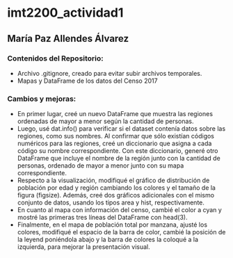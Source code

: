 # imt2200_actividad1
## María Paz Allendes Álvarez
### Contenidos del Repositorio:
- Archivo .gitignore, creado para evitar subir archivos temporales.
- Mapas y DataFrame de los datos del Censo 2017
### Cambios y mejoras:
- En primer lugar, creé un nuevo DataFrame que muestra las regiones ordenadas de mayor a menor según la cantidad de personas.
- Luego, usé dat.info() para verificar si el dataset contenía datos sobre las regiones, como sus nombres. Al confirmar que sólo existían códigos numéricos para las regiones, creé un diccionario que asigna a cada código su nombre correspondiente. Con este diccionario, generé otro DataFrame que incluye el nombre de la región junto con la cantidad de personas, ordenado de mayor a menor junto con su mapa correspondiente.
- Respecto a la visualización, modifiqué el gráfico de distribución de población por edad y región cambiando los colores y el tamaño de la figura (figsize). Además, creé dos gráficos adicionales con el mismo conjunto de datos, usando los tipos area y hist, respectivamente.
- En cuanto al mapa con información del censo, cambié el color a cyan y mostré las primeras tres líneas del DataFrame con head(3).
- Finalmente, en el mapa de población total por manzana, ajusté los colores, modifiqué el espacio de la barra de color, cambié la posición de la leyend poniéndola abajo y la barra de colores la coloqué a la izquierda, para mejorar la presentación visual.
